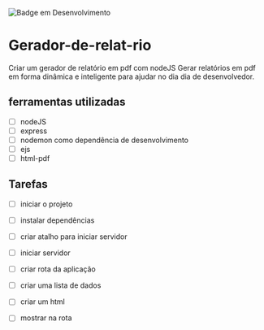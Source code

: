 ![Badge em Desenvolvimento](http://img.shields.io/static/v1?label=STATUS&message=EM%20DESENVOLVIMENTO&color=2088f2&style=for-the-badge)
# Gerador-de-relat-rio
Criar um gerador de relatório em pdf com nodeJS
Gerar relatórios em pdf em forma dinâmica e inteligente para ajudar no dia dia de desenvolvedor.

## ferramentas utilizadas

- [ ] nodeJS
- [ ] express
- [ ] nodemon como dependência de desenvolvimento
- [ ] ejs
- [ ] html-pdf

## Tarefas
- [ ] iniciar o projeto
- [ ] instalar dependências
- [ ] criar atalho para iniciar servidor
- [ ] iniciar servidor
- [ ] criar rota da aplicação
- [ ] criar uma lista de dados
- [ ] criar um html
- [ ] mostrar na rota

